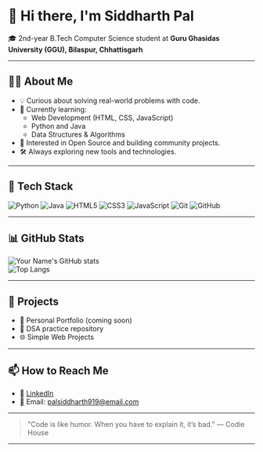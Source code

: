# 👋 Hi there, I'm Siddharth Pal

🎓 2nd-year B.Tech Computer Science student at **Guru Ghasidas University (GGU), Bilaspur, Chhattisgarh**

---

## 🧑‍💻 About Me

- 💡 Curious about solving real-world problems with code.
- 🌱 Currently learning:
  - Web Development (HTML, CSS, JavaScript)
  - Python and Java
  - Data Structures & Algorithms
- 🚀 Interested in Open Source and building community projects.
- 🛠️ Always exploring new tools and technologies.

---

## 🔧 Tech Stack

![Python](https://img.shields.io/badge/-Python-3776AB?style=for-the-badge&logo=python&logoColor=white)
![Java](https://img.shields.io/badge/-Java-007396?style=for-the-badge&logo=java&logoColor=white)
![HTML5](https://img.shields.io/badge/-HTML5-E34F26?style=for-the-badge&logo=html5&logoColor=white)
![CSS3](https://img.shields.io/badge/-CSS3-1572B6?style=for-the-badge&logo=css3&logoColor=white)
![JavaScript](https://img.shields.io/badge/-JavaScript-F7DF1E?style=for-the-badge&logo=javascript&logoColor=black)
![Git](https://img.shields.io/badge/-Git-F05032?style=for-the-badge&logo=git&logoColor=white)
![GitHub](https://img.shields.io/badge/-GitHub-181717?style=for-the-badge&logo=github&logoColor=white)

---

## 📊 GitHub Stats

![Your Name's GitHub stats](https://github-readme-stats.vercel.app/api?username=yourusername&show_icons=true&theme=tokyonight)
<br>
![Top Langs](https://github-readme-stats.vercel.app/api/top-langs/?username=yourusername&layout=compact&theme=tokyonight)

---

## 📂 Projects

- 🔭 Personal Portfolio (coming soon)
- 🧠 DSA practice repository
- 🌐 Simple Web Projects

---

## 📫 How to Reach Me

- 💼 [LinkedIn](https://linkedin.com/in/siddharth-pal-450a86346)
- 📧 Email: palsiddharth919@email.com

---

> "Code is like humor. When you have to explain it, it’s bad." — Codie House

---
